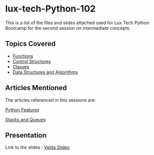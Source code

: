 # lux-tech-Python-102
This is a list of the files and slides attached used for Lux Tech Python Bootcamp for the second session on intermediate concepts.

## Topics Covered
 - [Functions](https://github.com/veldakarimi/lux-tech-Python-102/blob/main/functions.py)
 - [Control Structures](https://github.com/veldakarimi/lux-tech-Python-102/blob/main/control-flow.py)
 - [Classes](https://github.com/veldakarimi/lux-tech-Python-102/blob/main/classes.py)
 - [Data Structures and Algorithms](https://github.com/veldakarimi/lux-tech-Python-102/blob/main/dsa.py)

## Articles Mentioned
 
 The articles referenced in this sessions are:
 
[Python Features](https://veldakkiara.hashnode.dev/python-features)

[Stacks and Queues](https://veldakkiara.hashnode.dev/data-structures-stacks-and-queues)

## Presentation
 
 Link to the slides : [Velda Slides](https://www.canva.com/design/DAE35E4kFro/QH4db8VcBzPbADf1_qBXig/view?utm_content=DAE35E4kFro&utm_campaign=designshare&utm_medium=link&utm_source=publishsharelink)
